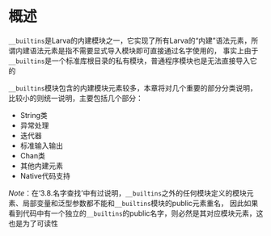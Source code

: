 # **概述**

`__builtins`是Larva的内建模块之一，它实现了所有Larva的“内建”语法元素，所谓内建语法元素是指不需要显式导入模块即可直接通过名字使用的，
事实上由于`__builtins`是一个标准库根目录的私有模块，普通程序模块也是无法直接导入它的

`__builtins`模块包含的内建模块元素较多，本章将对几个重要的部分分类说明，比较小的则统一说明，主要包括几个部分：
* String类
* 异常处理
* 迭代器
* 标准输入输出
* Chan类
* 其他内建元素
* Native代码支持

*Note*：在‘3.8.名字查找’中有过说明，`__builtins`之外的任何模块定义的模块元素、局部变量和泛型参数都不能和`__builtins`模块的public元素重名，
因此如果看到代码中有一个独立的`__builtins`的public名字，则必然是其对应模块元素，这也是为了可读性
